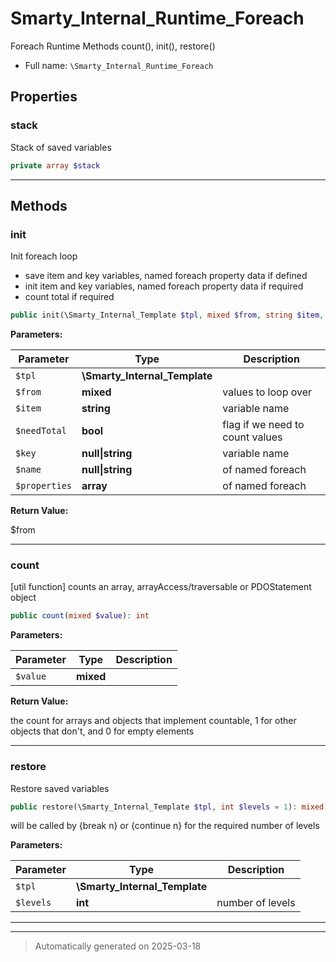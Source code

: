 
# Smarty_Internal_Runtime_Foreach

Foreach Runtime Methods count(), init(), restore()



* Full name: `\Smarty_Internal_Runtime_Foreach`



## Properties


### stack

Stack of saved variables

```php
private array $stack
```






***

## Methods


### init

Init foreach loop
 - save item and key variables, named foreach property data if defined
 - init item and key variables, named foreach property data if required
 - count total if required

```php
public init(\Smarty_Internal_Template $tpl, mixed $from, string $item, bool $needTotal = false, null|string $key = null, null|string $name = null, array $properties = array()): mixed
```








**Parameters:**

| Parameter | Type | Description |
|-----------|------|-------------|
| `$tpl` | **\Smarty_Internal_Template** |  |
| `$from` | **mixed** | values to loop over |
| `$item` | **string** | variable name |
| `$needTotal` | **bool** | flag if we need to count values |
| `$key` | **null&#124;string** | variable name |
| `$name` | **null&#124;string** | of named foreach |
| `$properties` | **array** | of named foreach |


**Return Value:**

$from




***

### count

[util function] counts an array, arrayAccess/traversable or PDOStatement object

```php
public count(mixed $value): int
```








**Parameters:**

| Parameter | Type | Description |
|-----------|------|-------------|
| `$value` | **mixed** |  |


**Return Value:**

the count for arrays and objects that implement countable, 1 for other objects that don't, and 0
for empty elements




***

### restore

Restore saved variables

```php
public restore(\Smarty_Internal_Template $tpl, int $levels = 1): mixed
```

will be called by {break n} or {continue n} for the required number of levels






**Parameters:**

| Parameter | Type | Description |
|-----------|------|-------------|
| `$tpl` | **\Smarty_Internal_Template** |  |
| `$levels` | **int** | number of levels |





***


***
> Automatically generated on 2025-03-18
